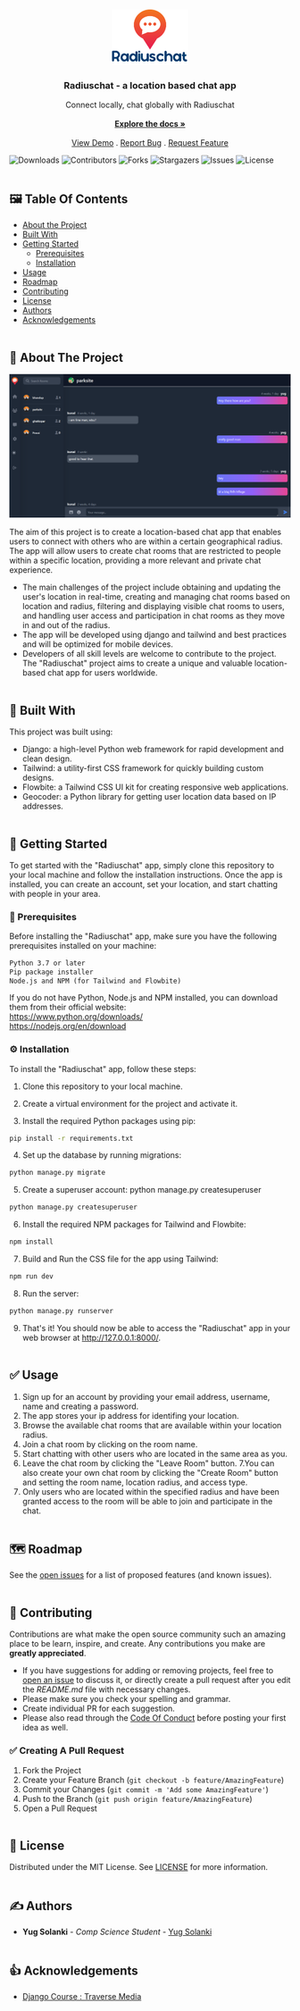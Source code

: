 <br/>
<p align="center">
  <a href="https://github.com/Yugsolanki/radius-chat">
    <img src="images/logo.png" alt="Logo" height="100">
  </a>

  <h3 align="center">Radiuschat - 
a location based chat app</h3>

  <p align="center">
    Connect locally, chat globally with Radiuschat
    <br/>
    <br/>
    <a href="https://github.com/Yugsolanki/radius-chat"><strong>Explore the docs »</strong></a>
    <br/>
    <br/>
    <a href="https://github.com/Yugsolanki/radius-chat">View Demo</a>
    .
    <a href="https://github.com/Yugsolanki/radius-chat/issues">Report Bug</a>
    .
    <a href="https://github.com/Yugsolanki/radius-chat/issues">Request Feature</a>
  </p>
</p>

![Downloads](https://img.shields.io/github/downloads/Yugsolanki/radius-chat/total) ![Contributors](https://img.shields.io/github/contributors/Yugsolanki/radius-chat?color=dark-green) ![Forks](https://img.shields.io/github/forks/Yugsolanki/radius-chat?style=social) ![Stargazers](https://img.shields.io/github/stars/Yugsolanki/radius-chat?style=social) ![Issues](https://img.shields.io/github/issues/Yugsolanki/radius-chat) ![License](https://img.shields.io/github/license/Yugsolanki/radius-chat) 
<br/><br/>
## 🖼️ Table Of Contents

* [About the Project](#about-the-project)
* [Built With](#built-with)
* [Getting Started](#getting-started)
  * [Prerequisites](#prerequisites)
  * [Installation](#installation)
* [Usage](#usage)
* [Roadmap](#roadmap)
* [Contributing](#contributing)
* [License](#license)
* [Authors](#authors)
* [Acknowledgements](#acknowledgements)
<br/><br/>
## 🎐 About The Project

![Screen Shot](images/screenshot.png)

The aim of this project is to create a location-based chat app that enables users to connect with others who are within a certain geographical radius. The app will allow users to create chat rooms that are restricted to people within a specific location, providing a more relevant and private chat experience.

* The main challenges of the project include obtaining and updating the user's location in real-time, creating and managing chat rooms based on location and radius, filtering and displaying visible chat rooms to users, and handling user access and participation in chat rooms as they move in and out of the radius.
* The app will be developed using django and tailwind and best practices and will be optimized for mobile devices.
* Developers of all skill levels are welcome to contribute to the project.
The "Radiuschat" project aims to create a unique and valuable location-based chat app for users worldwide.
<br/><br/>
## 👷 Built With

This project was built using:

* Django: a high-level Python web framework for rapid development and clean design.
* Tailwind: a utility-first CSS framework for quickly building custom designs.
* Flowbite: a Tailwind CSS UI kit for creating responsive web applications.
* Geocoder: a Python library for getting user location data based on IP addresses.
<br/><br/>
## 🎍 Getting Started

To get started with the "Radiuschat" app, simply clone this repository to your local machine and follow the installation instructions. Once the app is installed, you can create an account, set your location, and start chatting with people in your area.
<br/>
### 📌 Prerequisites

Before installing the "Radiuschat" app, make sure you have the following prerequisites installed on your machine:

    Python 3.7 or later
    Pip package installer
    Node.js and NPM (for Tailwind and Flowbite)

If you do not have Python, Node.js and NPM installed, you can download them from their official website: 
<br>
https://www.python.org/downloads/
<br/>
https://nodejs.org/en/download
<br/>
### ⚙️ Installation

To install the "Radiuschat" app, follow these steps:

1. Clone this repository to your local machine.

2. Create a virtual environment for the project and activate it.

3. Install the required Python packages using pip: 
```sh
pip install -r requirements.txt
```

4. Set up the database by running migrations: 
```sh
python manage.py migrate
```

5. Create a superuser account: python manage.py createsuperuser
```sh
python manage.py createsuperuser
```

6. Install the required NPM packages for Tailwind and Flowbite: 
```sh
npm install
```

7. Build and Run the CSS file for the app using Tailwind:
```sh
npm run dev
```

8. Run the server: 
```sh
python manage.py runserver
```

9. That's it! You should now be able to access the "Radiuschat" app in your web browser at http://127.0.0.1:8000/.
<br/><br/>
## ✅ Usage

1. Sign up for an account by providing your email address, username, name and creating a password.
2. The app stores your ip address for identifing your location.
3. Browse the available chat rooms that are available within your location radius.
4. Join a chat room by clicking on the room name.
5. Start chatting with other users who are located in the same area as you.
6. Leave the chat room by clicking the "Leave Room" button.
7.You can also create your own chat room by clicking the "Create Room" button and setting the room name, location radius, and access type. 
8. Only users who are located within the specified radius and have been granted access to the room will be able to join and participate in the chat.
<br/><br/>
## 🗺️ Roadmap

See the [open issues](https://github.com/Yugsolanki/radius-chat/issues) for a list of proposed features (and known issues).
<br/><br/>
## 🤝 Contributing

Contributions are what make the open source community such an amazing place to be learn, inspire, and create. Any contributions you make are **greatly appreciated**.
* If you have suggestions for adding or removing projects, feel free to [open an issue](https://github.com/Yugsolanki/radius-chat/issues/new) to discuss it, or directly create a pull request after you edit the *README.md* file with necessary changes.
* Please make sure you check your spelling and grammar.
* Create individual PR for each suggestion.
* Please also read through the [Code Of Conduct](https://github.com/Yugsolanki/radius-chat/blob/main/CODE_OF_CONDUCT.md) before posting your first idea as well.

### ✅ Creating A Pull Request

1. Fork the Project
2. Create your Feature Branch (`git checkout -b feature/AmazingFeature`)
3. Commit your Changes (`git commit -m 'Add some AmazingFeature'`)
4. Push to the Branch (`git push origin feature/AmazingFeature`)
5. Open a Pull Request
<br/><br/>
## 📃 License

Distributed under the MIT License. See [LICENSE](https://github.com/Yugsolanki/radius-chat/blob/main/LICENSE.md) for more information.
<br/><br/>
## ✍️ Authors

* **Yug Solanki** - *Comp Science Student* - [Yug Solanki](https://github.com/Yugsolanki)
<br/><br/>
## 👍 Acknowledgements

* [Django Course : Traverse Media](https://youtu.be/PtQiiknWUcI)
